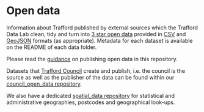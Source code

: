 # Open data
Information about Trafford published by external sources which the Trafford Data Lab clean, tidy and turn into [3 star open data](http://5stardata.info/en/#by-example) provided in [CSV](https://en.wikipedia.org/wiki/Comma-separated_values) and [GeoJSON](http://geojson.org/) formats (as appropriate). Metadata for each dataset is available on the README of each data folder.

Please read the [guidance]((guidance/README.md)) on publishing open data in this repository.

Datasets that [Trafford Council](https://www.trafford.gov.uk) create and publish, i.e. the council is the source as well as the publisher of the data can be found within our [council_open_data repository](https://github.com/traffordDataLab/council_open_data).

We also have a dedicated [spatial_data repository](https://github.com/traffordDataLab/spatial_data) for statistical and administrative geographies, postcodes and geographical look-ups.
